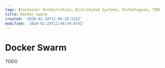 ```yaml
---
tags: [Container Orchestration, Distributed Systems, Technologies, TODO]
title: Docker Swarm
created: '2020-02-29T11:06:28.532Z'
modified: '2020-02-29T12:44:39.674Z'
---
```


# Docker Swarm

TODO

